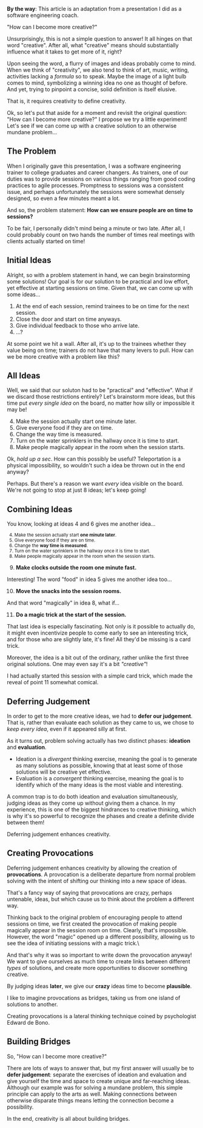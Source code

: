 <side-text>

**By the way**: This article is an adaptation from a presentation I did as a software engineering coach.

</side-text>

"How can I become more creative?"

Unsurprisingly, this is not a simple question to answer! It all hinges on that word "creative". After all, what "creative" means should substantially influence what it takes to get more of it, right?

Upon seeing the word, a flurry of images and ideas probably come to mind. When we think of "creativity", we also tend to think of art, music, writing, activities lacking a _formula_ so to speak. Maybe the image of a light bulb comes to mind, symbolizing a winning idea no one as thought of before. And yet, trying to pinpoint a concise, solid definition is itself elusive.

That is, it requires creativity to define creativity.

Ok, so let's put that aside for a moment and revisit the original question: "How can I become more creative?" I propose we try a little experiment! Let's see if we can come up with a creative solution to an otherwise mundane problem...

## The Problem

When I originally gave this presentation, I was a software engineering trainer to college graduates and career changers. As trainers, one of our duties was to provide sessions on various things ranging from good coding practices to agile processes. Promptness to sessions was a consistent issue, and perhaps unfortunately the sessions were somewhat densely designed, so even a few minutes meant a lot.

And so, the problem statement: **How can we ensure people are on time to sessions?**

<side-text warning>

To be fair, I personally didn't mind being a minute or two late. After all, I could probably count on two hands the number of times real meetings with clients actually started on time!

</side-text>

## Initial Ideas

Alright, so with a problem statement in hand, we can begin brainstorming some solutions! Our goal is for our solution to be practical and low effort, yet effective at starting sessions on time. Given that, we can come up with some ideas...

1. At the end of each session, remind trainees to be on time for the next session.
2. Close the door and start on time anyways.
3. Give individual feedback to those who arrive late.
4. ...?

At some point we hit a wall. After all, it's up to the trainees whether they value being on time; trainers do not have that many levers to pull. How can we be more creative with a problem like this?

## All Ideas

Well, we said that our soluton had to be "practical" and "effective". What if we discard those restrictions entirely? Let's brainstorm more ideas, but this time put _every single idea_ on the board, no matter how silly or impossible it may be!

4. Make the session actually start one minute later.
5. Give everyone food if they are on time.
6. Change the way time is measured.
7. Turn on the water sprinklers in the hallway once it is time to start.
8. Make people magically appear in the room when the session starts.

Ok, _hold up a sec_. How can this possibly be useful? Teleportation is a physical impossibility, so wouldn't such a idea be thrown out in the end anyway?

Perhaps. But there's a reason we want _every_ idea visible on the board. We're not going to stop at just 8 ideas; let's keep going!

## Combining Ideas

You know, looking at ideas 4 and 6 gives me another idea...

<small>

4. Make the session actually start **one minute later**.
5. Give everyone food if they are on time.
6. Change the **way time is measured**.
7. Turn on the water sprinklers in the hallway once it is time to start.
8. Make people magically appear in the room when the session starts.

</small>

9. **Make clocks outside the room one minute fast.**

Interesting! The word "food" in idea 5 gives me another idea too...

10. **Move the snacks into the session rooms.**

And that word "magically" in idea 8, what if...

11. **Do a magic trick at the start of the session.**

That last idea is especially fascinating. Not only is it possible to actually do, it might even incentivize people to come early to see an interesting trick, and for those who are slightly late, it's fine! All they'd be missing is a card trick.

Moreover, the idea is a bit out of the ordinary, rather unlike the first three original solutions. One may even say it's a bit _"creative"_!

<side-text success>

I had actually started this session with a simple card trick, which made the reveal of point 11 somewhat comical.

</side-text>

## Deferring Judgement

In order to get to the more creative ideas, we had to **defer our judgement**. That is, rather than evaluate each solution as they came to us, we chose to _keep every idea_, even if it appeared silly at first.

As it turns out, problem solving actually has two distinct phases: **ideation** and **evaluation**.

* Ideation is a _divergent_ thinking exercise, meaning the goal is to generate as many solutions as possible, knowing that at least some of those solutions will be creative yet effective.
* Evaluation is a _convergent_ thinking exercise, meaning the goal is to identify which of the many ideas is the most viable and interesting.

A common trap is to do both ideation and evaluation simultaneously, judging ideas as they come up without giving them a chance. In my experience, this is one of the biggest hindrances to creative thinking, which is why it's so powerful to recognize the phases and create a definite divide between them!

Deferring judgement enhances creativity.

<horizontal-flex>
<article-image src="/assets/posts/enhancing-creativity-by-deferring-judgement/defer-judgement-1.png" alt="Ideation Antipattern" caption="A common antipattern is to ideate and evaluate at the same time." size="fit" style="flex: 1;">
</article-image>
<article-image src="/assets/posts/enhancing-creativity-by-deferring-judgement/defer-judgement-2.png" alt="Ideation and Evaluation" caption="Ideation and evaluation should be distinct exercises!" size="fit" style="flex: 1;">
</article-image>
</horizontal-flex>

## Creating Provocations

Deferring judgement enhances creativity by allowing the creation of **provocations**. A provocation is a deliberate departure from normal problem solving with the intent of shifting our thinking into a new space of ideas.

That's a fancy way of saying that provocations are crazy, perhaps untenable, ideas, but which cause us to think about the problem a different way.

Thinking back to the original problem of encouraging people to attend sessions on time, we first created the provocation of making people magically appear in the session room on time. Clearly, that's impossible. However, the word "magic" opened up a different possibility, allowing us to see the idea of initiating sessions with a magic trick.\

And that's why it was so important to write down the provocation anyway! We want to give ourselves as much time to create links between different _types_ of solutions, and create more opportunities to discover something creative.

<major-point>

By judging ideas **later**, we give our **crazy** ideas time to become **plausible**.

</major-point>

I like to imagine provocations as bridges, taking us from one island of solutions to another.

<article-image src="/assets/posts/enhancing-creativity-by-deferring-judgement/provocations.png" alt="Provocations" caption="Provocations build a bridge from one idea space to another." size="lg">
</article-image>

<side-text>

Creating provocations is a lateral thinking technique coined by psychologist Edward de Bono.

</side-text>

## Building Bridges

So, "How can I become more creative?"

There are lots of ways to answer that, but my first answer will usually be to **defer judgement**: separate the exercises of ideation and evaluation and give yourself the time and space to create unique and far-reaching ideas. Although our example was for solving a mundane problem, this simple principle can apply to the arts as well. Making connections between otherwise disparate things means letting the connection become a possibility.

In the end, creativity is all about building bridges.

